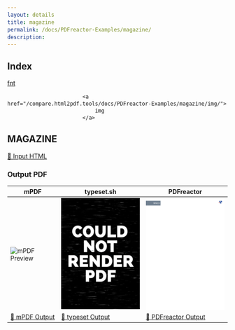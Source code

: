 ```yaml
---
layout: details
title: magazine
permalink: /docs/PDFreactor-Examples/magazine/
description: 
---
```


## Index
<div class="boxes">
                            <a href="/compare.html2pdf.tools/docs/PDFreactor-Examples/magazine/fnt/">
                                fnt
                            </a>

                            <a href="/compare.html2pdf.tools/docs/PDFreactor-Examples/magazine/img/">
                                img
                            </a>
</div>

## MAGAZINE

[📄 Input HTML](/html/PDFreactor%20Examples/magazine/magazine.html)

### Output PDF

| mPDF | typeset.sh | PDFreactor |
|---------|---------|---------|
| ![mPDF Preview](mpdf__html_PDFreactor_Examples_magazine_magazine.html.png) | ![typeset Preview](typeset__html_PDFreactor_Examples_magazine_magazine.html.png) | ![PDFreactor Preview](pdfreactor__html_PDFreactor_Examples_magazine_magazine.html.png) |
| [📕 mPDF Output](mpdf__html_PDFreactor_Examples_magazine_magazine.html.pdf) | [📕 typeset Output](typeset__html_PDFreactor_Examples_magazine_magazine.html.pdf) | [📕 PDFreactor Output](pdfreactor__html_PDFreactor_Examples_magazine_magazine.html.pdf) |


